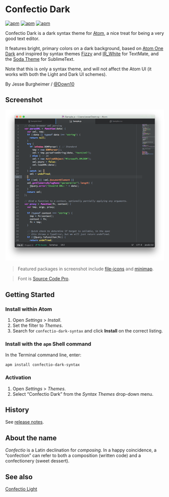 # Confectio Dark

[![apm](https://img.shields.io/apm/v/vim-mode.svg)](https://github.com/Down10/confectio-dark-syntax) [![apm](https://img.shields.io/apm/dm/vim-mode.svg)](https://github.com/Down10/confectio-dark-syntax) [![apm](https://img.shields.io/apm/l/vim-mode.svg)](https://github.com/Down10/confectio-dark-syntax/LICENSE.md)

Confectio Dark is a dark syntax theme for [Atom](http://atom.io/), a nice treat for being a very good text editor.

It features bright, primary colors on a dark background, based on [Atom One Dark][atom-one-dark] and inspired by syntax themes [Fizzy][fizzy] and [IR_White][irw] for TextMate, and the [Soda Theme][soda] for SublimeText.

Note that this is only a syntax theme, and will not affect the Atom UI (it works with both the Light and Dark UI schemes).

By Jesse Burgheimer / [@Down10](https://github.com/Down10)


## Screenshot

![Confectio Dark syntax theme screenshot](https://raw.githubusercontent.com/Down10/Confectio/master/Confectio%20Dark%20Screenshot.png)

> Featured packages in screenshot include [file-icons](https://atom.io/packages/file-icons) and [minimap](https://atom.io/packages/minimap).

> Font is [Source Code Pro](https://adobe-fonts.github.io/source-code-pro).


## Getting Started

### Install within Atom

  1. Open _Settings_ > _Install_.
  2. Set the filter to _Themes_.
  3. Search for `confectio-dark-syntax` and click __Install__ on the correct listing.

### Install with the `apm` Shell command

In the Terminal command line, enter:
```shell
apm install confectio-dark-syntax
```

### Activation

  1. Open _Settings_ > _Themes_.
  2. Select “Confectio Dark” from the _Syntax Themes_ drop-down menu.


## History

See [release notes](https://github.com/Down10/confectio-dark-syntax/releases).


## About the name

_Confectio_ is a Latin declination for _composing_. In a happy coincidence, a “confection” can refer to both a composition (written code) and a confectionery (sweet dessert).


## See also

[Confectio Light](https://github.com/Down10/confectio-light-syntax)


[atom-one-dark]: https://github.com/atom/one-dark-syntax
[fizzy]: https://github.com/jglovier/fizzy
[irw]: http://blog.toddwerth.com/entries/3
[soda]: https://github.com/buymeasoda/soda-theme
